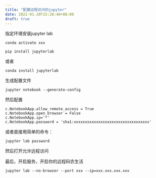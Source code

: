 ```yaml
---
title: "配置远程访问的jupyter"
date: 2022-01-20T15:28:40+08:00
draft: true
---
```


指定环境安装jupyter lab
```
conda activate xxx

pip install jupyterlab
```
或者
```
conda install jupyterlab
```

生成配置文件
```
jupyter notebook --generate-config
```
然后配置
```
c.NotebookApp.allow_remote_access = True
c.NotebookApp.open_browser = False
c.NotebookApp.ip='*'
c.NotebookApp.password = 'sha1:xxxxxxxxxxxxxxxxxxxxxxxxxxxxxxxxxx'
```

或者直接用简单的命令：
```
jupyter lab password
```
然后打开允许远程访问

最后，开启服务，开启你的远程码农生活

```
jupyter lab --no-browser --port xxx --ip=xxx.xxx.xxx.xxx
```


